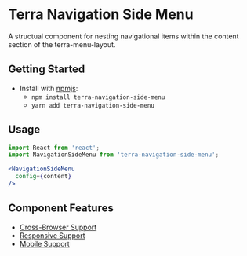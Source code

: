 # Terra Navigation Side Menu

A structual component for nesting navigational items within the content section of the terra-menu-layout.

## Getting Started

- Install with [npmjs](https://www.npmjs.com):
  - `npm install terra-navigation-side-menu`
  - `yarn add terra-navigation-side-menu`

## Usage

```jsx
import React from 'react';
import NavigationSideMenu from 'terra-navigation-side-menu';

<NavigationSideMenu
  config={content}
/>
```

## Component Features
* [Cross-Browser Support](https://github.com/cerner/terra-core/wiki/Component-Features#cross-browser-support)
* [Responsive Support](https://github.com/cerner/terra-core/wiki/Component-Features#responsive-support)
* [Mobile Support](https://github.com/cerner/terra-core/wiki/Component-Features#mobile-support)
